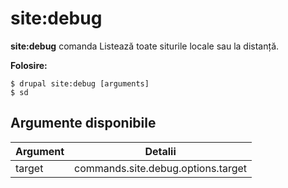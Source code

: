 # site:debug
**site:debug** comanda Listează toate siturile locale sau la distanță.

**Folosire:**
```
$ drupal site:debug [arguments] 
$ sd  
```

## Argumente disponibile
Argument | Detalii
---------|-------------
target | commands.site.debug.options.target
